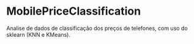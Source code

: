 # MobilePriceClassification
Analise de dados de classificação dos preços de telefones, com uso do sklearn (KNN e KMeans).
